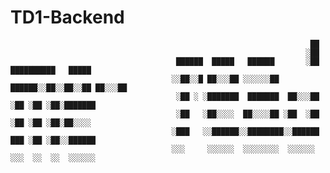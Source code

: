 # TD1-Backend


                                                                       ██                    
                                                                      ░██                    
                                         ██████  █████   ██████       ░██ ██████████   █████ 
                                        ░░██░░█ ██░░░██ ░░░░░░██   ██████░░██░░██░░██ ██░░░██
                                         ░██ ░ ░███████  ███████  ██░░░██ ░██ ░██ ░██░███████
                                         ░██   ░██░░░░  ██░░░░██ ░██  ░██ ░██ ░██ ░██░██░░░░ 
                                        ░███   ░░██████░░████████░░██████ ███ ░██ ░██░░██████
                                        ░░░     ░░░░░░  ░░░░░░░░  ░░░░░░ ░░░  ░░  ░░  ░░░░░░ 
